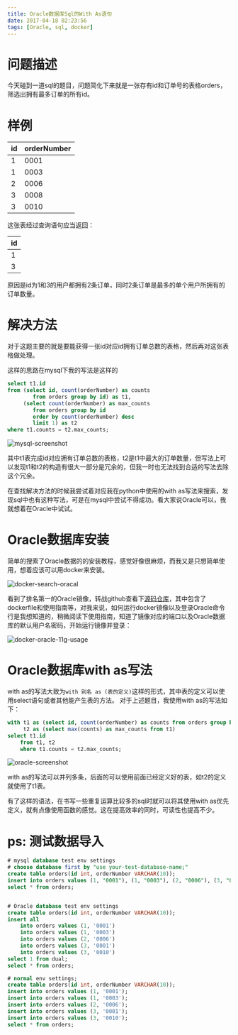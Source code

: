 ```yaml
---
title: Oracle数据库Sql的With As语句
date: 2017-04-18 02:23:56
tags: [Oracle, sql, docker]
---
```

# 问题描述
今天碰到一道sql的题目，问题简化下来就是一张存有id和订单号的表格orders，筛选出拥有最多订单的所有id。

# 样例

|id|orderNumber|
|:--|:--|
|1|0001|
|1|0003|
|2|0006|
|3|0008|
|3|0010|

这张表经过查询语句应当返回：

|id|
|:--|
|1|
|3|

原因是id为1和3的用户都拥有2条订单，同时2条订单是最多的单个用户所拥有的订单数量。

# 解决方法
对于这题主要的就是要能获得一张id对应id拥有订单总数的表格，然后再对这张表格做处理。

这样的思路在mysql下我的写法是这样的
```sql
select t1.id 
from (select id, count(orderNumber) as counts 
        from orders group by id) as t1,
     (select count(orderNumber) as max_counts 
        from orders group by id 
        order by count(orderNumber) desc 
        limit 1) as t2
where t1.counts = t2.max_counts;
```

![mysql-screenshot](mysql-screenshot.png)

其中t1表完成id对应拥有订单总数的表格，t2是t1中最大的订单数量，但写法上可以发现t1和t2的构造有很大一部分是冗余的，但我一时也无法找到合适的写法去除这个冗余。

在查找解决方法的时候我尝试着对应我在python中使用的with as写法来搜索，发现sql中也有这种写法，可是在mysql中尝试不得成功。看大家说Oracle可以，我就想着在Oracle中试试。

# Oracle数据库安装
简单的搜索了Oracle数据的的安装教程，感觉好像很麻烦，而我又是只想简单使用，想着应该可以用docker来安装。

![docker-search-oracal](docker-search-oracal.png)

看到了排名第一的Oracle镜像，转战github查看下[源码仓库](https://github.com/wnameless/docker-oracle-xe-11g)，其中包含了dockerfile和使用指南等，对我来说，如何运行docker镜像以及登录Oracle命令行是我想知道的，稍微阅读下使用指南，知道了镜像对应的端口以及Oracle数据库的默认用户名密码，开始运行镜像并登录：

![docker-oracle-11g-usage](docker-oracle-11g-usage.png)

# Oracle数据库with as写法
with as的写法大致为`with 别名 as (表的定义)`这样的形式，其中表的定义可以使用select语句或者其他能产生表的方法。
对于上述题目，我使用with as的写法如下：
```sql
with t1 as (select id, count(orderNumber) as counts from orders group by id),
     t2 as (select max(counts) as max_counts from t1)
select t1.id
    from t1, t2
    where t1.counts = t2.max_counts;
```

![oracle-screenshot](oracle-screenshot.png)

with as的写法可以并列多条，后面的可以使用前面已经定义好的表，如t2的定义就使用了t1表。

有了这样的语法，在书写一些重复运算比较多的sql时就可以将其使用with as优先定义，就有点像使用函数的感觉。这在提高效率的同时，可读性也提高不少。

# ps: 测试数据导入
```sql
# mysql database test env settings
# choose database first by "use your-test-database-name;"
create table orders(id int, orderNumber VARCHAR(10));
insert into orders values (1, "0001"), (1, "0003"), (2, "0006"), (3, "0001"), (3, "0010");
select * from orders;


# Oracle database test env settings
create table orders(id int, orderNumber VARCHAR(10));
insert all
    into orders values (1, '0001')
    into orders values (1, '0003')
    into orders values (2, '0006')
    into orders values (3, '0001')
    into orders values (3, '0010')
select 1 from dual;
select * from orders;

# normal env settings;
create table orders(id int, orderNumber VARCHAR(10));
insert into orders values (1, '0001');
insert into orders values (1, '0003');
insert into orders values (2, '0006');
insert into orders values (3, '0001');
insert into orders values (3, '0010');
select * from orders;
```

